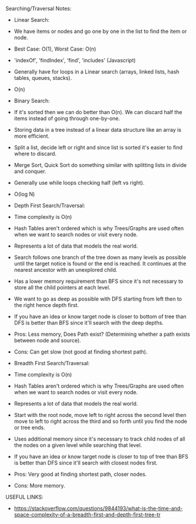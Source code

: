 Searching/Traversal Notes:

- Linear Search:
 - We have items or nodes and go one by one in the list to find the item or node.
 - Best Case: O(1), Worst Case: O(n)
 - 'indexOf', 'findIndex', 'find', 'includes' (Javascript)
 - Generally have for loops in a Linear search (arrays, linked lists, hash tables, queues, stacks).
 - O(n)

- Binary Search:
 - If it's sorted then we can do better than O(n). We can discard half the items instead of going through one-by-one.
 - Storing data in a tree instead of a linear data structure like an array is more efficient.
 - Split a list, decide left or right and since list is sorted it's easier to find where to discard.
 - Merge Sort, Quick Sort do something similar with splitting lists in divide and conquer.
 - Generally use while loops checking half (left vs right).
 - O(log N)

- Depth First Search/Traversal:
 - Time complexity is O(n)
 - Hash Tables aren't ordered which is why Trees/Graphs are used often when we want to search nodes or visit every node.
 - Represents a lot of data that models the real world.
 - Search follows one branch of the tree down as many levels as possible until the target notice is found or the end is reached.  It continues at the nearest ancestor with an unexplored child.
 - Has a lower memory requirement than BFS since it's not necessary to store all the child pointers at each level.
 - We want to go as deep as possible with DFS starting from left then to the right hence depth first.
 - If you have an idea or know target node is closer to bottom of tree than DFS is better than BFS since it'll search with the deep depths.

 - Pros: Less memory, Does Path exist? (Determining whether a path exists between node and source).
 - Cons: Can get slow (not good at finding shortest path).


- Breadth First Search/Traversal:
 - Time complexity is O(n)
 - Hash Tables aren't ordered which is why Trees/Graphs are used often when we want to search nodes or visit every node.
 - Represents a lot of data that models the real world.
 - Start with the root node, move left to right across the second level then move to left to right across the third and so forth until you find the node or tree ends.
 - Uses additional memory since it's necessary to track child nodes of all the nodes on a given level while searching that level.
 - If you have an idea or know target node is closer to top of tree than BFS is better than DFS since it'll search with closest nodes first.

 - Pros: Very good at finding shortest path, closer nodes.
 - Cons: More memory.


USEFUL LINKS:

- https://stackoverflow.com/questions/9844193/what-is-the-time-and-space-complexity-of-a-breadth-first-and-depth-first-tree-tr